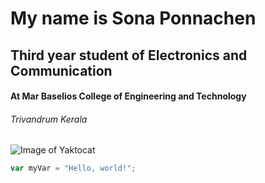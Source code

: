 # My name is Sona Ponnachen
## Third year student of Electronics and Communication
#### At Mar Baselios College of Engineering and Technology
###### Trivandrum Kerala


![Image of Yaktocat](https://octodex.github.com/images/yaktocat.png)


``` javascript
var myVar = "Hello, world!";
```
